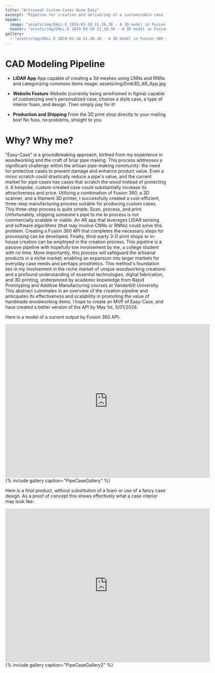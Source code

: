 ```yaml
---
title: "Artisanal Custom Cases Done Easy"
excerpt: "Pipeline for creation and delivering of a customizable case for a hobbyist's handmade gifts"
header:
  image: "assets/img/DALL·E 2024-03-10 21.28.38 - A 3D model in Fusion 360 showing the design process for a custom-designed glasses case with a foam interior. The case is modeled to fit the glasses pe.webp"
  teaser: "assets/img/DALL·E 2024-03-10 21.28.38 - A 3D model in Fusion 360 showing the design process for a custom-designed glasses case with a foam interior. The case is modeled to fit the glasses pe.webp"
gallery:
  - "assets/img/DALL·E 2024-03-10 21.28.38 - A 3D model in Fusion 360 showing the design process for a custom-designed glasses case with a foam interior. The case is modeled to fit the glasses pe.webp"
---
```


# CAD Modeling Pipeline

* **LIDAR App** App capable of creating a 3d meshes using CNNs and RNNs and categorizing commons items 
  image: assets/img/Emb3D_AR_App.jpg
* **Website Feature** Website (currently being wireframed in figma) capable of customizing one's personalized case, choose a style case, a type of interior foam, and design. Then simply pay for it! 

* **Production and Shipping** From the 3D print shop directly to your mailing box! No fuss, no problems, straight to you.

# Why? Why me?

"Easy-Case" is a groundbreaking approach, birthed from my experience in woodworking and the craft of briar pipe making. This process addresses a significant challenge within the artisan pipe-making community: the need for protective cases to prevent damage and enhance product value. Even a minor scratch could drastically reduce a pipe's value, and the current market for pipe cases has cases that scratch the wood instead of protecting it. A bespoke, custom-created case could substantially increase its attractiveness and price. Utilizing a combination of Fusion 360, a 3D scanner, and a filament 3D printer, I successfully created a cost-efficient, three-step manufacturing process suitable for producing custom cases. This three-step process is quite simple: Scan, process, and print. Unfortunately, shipping someone's pipe to me to process is not commercially scalable or viable. An AR app that leverages LIDAR sensing and software algorithms (that may involve CNNs or RNNs) could solve this problem. Creating a Fusion 360 API that completes the necessary steps for processing can be developed. Finally, third-party 3-D print shops or in-house creation can be employed in the creation process. This pipeline is a passive pipeline with hopefully low involvement by me, a college student with no time. More importantly, this process will safeguard the artisanal products in a niche market, enabling an expansion into larger markets for everyday case needs and perhaps prosthetics. This method's foundation lies in my involvement in the niche market of unique woodworking creations and a profound understanding of essential technologies, digital fabrication, and 3D printing, underpinned by academic knowledge from Rapid Prototyping and Additive Manufacturing courses at Vanderbilt University. This abstract culminates in an overview of the creation pipeline and anticipates its effectiveness and scalability in promoting the value of handmade woodworking items. I hope to create an MVP of Easy-Case, and have created a better version of the API by May 1st, 5/01/2024.

Here is a model of a current output by Fusion 360 API: 

<iframe src="https://gmail1857987.autodesk360.com/shares/public/SHd38bfQT1fb47330c9904b35cdb5d9b0ebf?mode=embed" width="640" height="480" allowfullscreen="true" webkitallowfullscreen="true" mozallowfullscreen="true"  frameborder="0"></iframe>
{% include gallery caption="PipeCaseGallery" %}

Here is a final product, without substitution of a foam or use of a fancy case design. As a proof of concept this shows effectively what a case interior may look like:

<iframe src="https://gmail1857987.autodesk360.com/shares/public/SHd38bfQT1fb47330c99ed620653fb235c15?mode=embed" width="640" height="480" allowfullscreen="true" webkitallowfullscreen="true" mozallowfullscreen="true"  frameborder="0"></iframe>
{% include gallery caption="PipeCaseGallery2" %}

